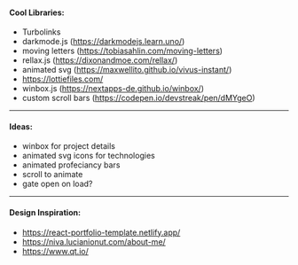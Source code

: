 
#### **Cool Libraries:**
- Turbolinks
- darkmode.js (https://darkmodejs.learn.uno/)
- moving letters (https://tobiasahlin.com/moving-letters)
- rellax.js (https://dixonandmoe.com/rellax/)
- animated svg (https://maxwellito.github.io/vivus-instant/)
- https://lottiefiles.com/
- winbox.js (https://nextapps-de.github.io/winbox/)
- custom scroll bars (https://codepen.io/devstreak/pen/dMYgeO)

---
#### **Ideas:**
- winbox for project details
- animated svg icons for technologies
- animated profeciancy bars
- scroll to animate
- gate open on load?

---
#### **Design Inspiration:**
- https://react-portfolio-template.netlify.app/
- https://niva.lucianionut.com/about-me/
- https://www.qt.io/
